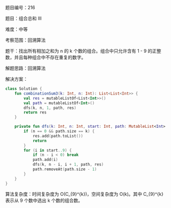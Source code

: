 题目编号：216

题目：组合总和 III

难度：中等

考察范围：回溯算法

题干：找出所有相加之和为 n 的 k 个数的组合。组合中只允许含有 1 - 9 的正整数，并且每种组合中不存在重复的数字。

解题思路：回溯算法

解决方案：

```kotlin
class Solution {
    fun combinationSum3(k: Int, n: Int): List<List<Int>> {
        val res = mutableListOf<List<Int>>()
        val path = mutableListOf<Int>()
        dfs(k, n, 1, path, res)
        return res
    }

    private fun dfs(k: Int, n: Int, start: Int, path: MutableList<Int>, res: MutableList<List<Int>>) {
        if (n == 0 && path.size == k) {
            res.add(path.toList())
            return
        }
        for (i in start..9) {
            if (n - i < 0) break
            path.add(i)
            dfs(k, n - i, i + 1, path, res)
            path.removeAt(path.size - 1)
        }
    }
}
```

算法复杂度：时间复杂度为 O(C_{9}^{k})，空间复杂度为 O(k)。其中 C_{9}^{k} 表示从 9 个数中选出 k 个数的组合数。
